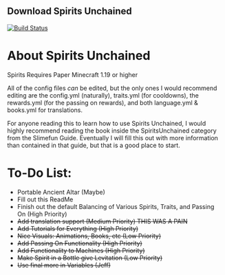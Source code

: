 ## Download Spirits Unchained

[![Build Status](https://thebusybiscuit.github.io/builds/JustAHuman-xD/SpiritsUnchained/master/badge.svg)](https://thebusybiscuit.github.io/builds/JustAHuman-xD/SpiritsUnchained/master/)

# About Spirits Unchained
Spirits Requires Paper Minecraft 1.19 or higher

All of the config files *can* be edited, but the only ones I would recommend editing are the config.yml (naturally), traits.yml (for cooldowns), the rewards.yml (for the passing on rewards), and both language.yml & books.yml for translations.

For anyone reading this to learn how to use Spirits Unchained, I would highly recommend reading the book inside the SpiritsUnchained category from the Slimefun Guide. Eventually I will fill this out with more information than contained in that guide, but that is a good place to start.
# To-Do List:

- Portable Ancient Altar (Maybe)
- Fill out this ReadMe
- Finish out the default Balancing of Various Spirits, Traits, and Passing On (High Priority)
- ~~Add translation support (Medium Priority) THIS WAS A PAIN~~
- ~~Add Tutorials for Everything (High Priority)~~
- ~~Nice Visuals: ~~Animations~~, Books, ~~etc~~ (Low Priority)~~
- ~~Add Passing On Functionality (High Priority)~~
- ~~Add Functionality to Machines (High Priority)~~
- ~~Make Spirit in a Bottle give Levitation (Low Priority)~~
- ~~Use final more in Variables (Jeff)~~